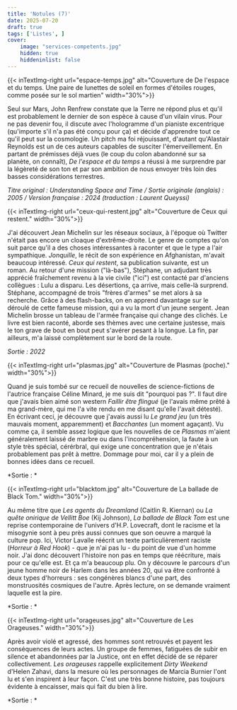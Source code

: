 ```yaml
---
title: 'Notules (7)'
date: 2025-07-20
draft: true
tags: ['Listes', ]
cover: 
    image: "services-competents.jpg"
    hidden: true
    hiddeninlist: false
---
```



{{< inTextImg-right url="espace-temps.jpg" alt="Couverture de De l'espace et du temps. Une paire de lunettes de soleil en formes d'étoiles rouges, comme posée sur le sol martien" width="30%">}}

Seul sur Mars, John Renfrew constate que la Terre ne répond plus et qu'il est probablement le dernier de son espèce à cause d'un vilain virus. Pour ne pas devenir fou, il discute avec l'hologramme d'un pianiste excentrique (qu'importe s'il n'a pas été conçu pour ça) et décide d'apprendre tout ce qu'il peut sur la cosmologie. Un pitch ma foi réjouissant, d'autant qu'Alastair Reynolds est un de ces auteurs capables de susciter l'émerveillement. En partant de prémisses déjà vues (le coup du colon abandonné sur sa planète, on connaît), *De l'espace et du temps* a réussi à me surprendre par la légèreté de son ton et par son ambition de nous envoyer très loin des basses considérations terrestres. 

*Titre original : Understanding Space and Time / Sortie originale (anglais) : 2005 / Version française : 2024 (traduction : Laurent Queyssi)*

{{< inTextImg-right url="ceux-qui-restent.jpg" alt="Couverture de Ceux qui restent." width="30%">}}

J'ai découvert Jean Michelin sur les réseaux sociaux, à l'époque où Twitter n'était pas encore un cloaque d'extrême-droite. Le genre de comptes qu'on suit parce qu'il a des choses intéressantes à raconter et que le type a l'air sympathique. *Jonquille*, le récit de son expérience en Afghanistan, m'avait beaucoup intéressé. *Ceux qui restent*, sa publication suivante, est un roman. Au retour d'une mission ("là-bas"), Stéphane, un adjudant très apprécié fraîchement revenu à la vie civile ("ici") est contacté par d'anciens collègues : Lulu a disparu. Les désertions, ça arrive, mais celle-là surprend. Stéphane, accompagné de trois "frères d'armes" se met alors à sa recherche. Grâce à des flash-backs, on en apprend davantage sur le déroulé de cette fameuse mission, qui a vu la mort d'un jeune sergent. Jean Michelin brosse un tableau de l'armée française qui change des clichés. Le livre est bien raconté, aborde ses thèmes avec une certaine justesse, mais le ton grave de bout en bout peut s'avérer pesant à la longue. La fin, par ailleurs, m'a laissé complètement sur le bord de la route. 

*Sortie : 2022*

{{< inTextImg-right url="plasmas.jpg" alt="Couverture de Plasmas (poche)." width="30%">}}

Quand je suis tombé sur ce recueil de nouvelles de science-fictions de l'autrice française Céline Minard, je me suis dit "pourquoi pas ?". Il faut dire que j'avais bien aimé son western *Faillir être flingué* (je l'avais même prêté à ma grand-mère, qui me l'a vite rendu en me disant qu'elle l'avait détesté). En écrivant ceci, je découvre que j'avais aussi lu *Le grand jeu* (un très mauvais moment, apparemment) et *Bacchantes* (un moment agaçant). Vu comme ça, il semble assez logique que les nouvelles de ce *Plasmas* m'aient généralement laissé de marbre ou dans l'incompréhension, la faute à un style très spécial, cérérbral, qui exige une concentration que je n'étais probablement pas prêt à mettre. Dommage pour moi, car il y a plein de bonnes idées dans ce recueil. 

*Sortie : *

{{< inTextImg-right url="blacktom.jpg" alt="Couverture de La ballade de Black Tom." width="30%">}}

Au même titre que *Les agents du Dreamland* (Caitlin R. Kiernan) ou *La quête onirique de Vellitt Boe* (Kij Johnson), *La ballade de Black Tom* est une reprise contemporaine de l'univers d'H.P. Lovecraft, dont le racisme et la misogynie sont à peu près aussi connues que son oeuvre a marqué la culture pop. Ici, Victor Lavalle réécrit un texte particulièrement raciste (*Horreur à Red Hook*) - que je n'ai pas lu - du point de vue d'un homme noir. J'ai donc découvert l'histoire non pas en temps que réécriture, mais pour ce qu'elle est. Et ça m'a beaucoup plu. On y découvre le parcours d'un jeune homme noir de Harlem dans les années 20, qui va être confronté à deux types d'horreurs : ses congénères blancs d'une part, des monstruosités cosmiques de l'autre. Après lecture, on se demande vraiment laquelle est la pire. 

*Sortie : *

{{< inTextImg-right url="orageuses.jpg" alt="Couverture de Les Orageuses." width="30%">}}

Après avoir violé et agressé, des hommes sont retrouvés et payent les conséquences de leurs actes. Un groupe de femmes, fatiguées de subir en silence et abandonnées par la Justice, ont en effet décidé de se réparer collectivement. *Les orageuses* rappelle explicitement *Dirty Weekend* d'Helen Zahavi, dans la mesure où les personnages de Marcia Burnier l'ont lu et s'en inspirent à leur façon. C'est une très bonne histoire, pas toujours évidente à encaisser, mais qui fait du bien à lire. 

*Sortie : *